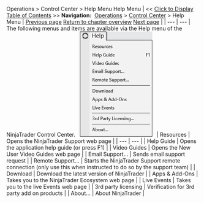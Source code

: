 ﻿
Operations > Control Center > Help Menu
Help Menu
| << [Click to Display Table of Contents](help_menu.md) >> **Navigation:**     [Operations](operations-1.md) > [Control Center](control_center-1.md) > Help Menu | [Previous page](connections_menu-1.md) [Return to chapter overview](control_center-1.md) [Next page](orders_tab-1.md) |
| --- | --- |
The following menus and items are available via the Help menu of the NinjaTrader Control Center.
 
![ControlCenter_HelpMenu](controlcenter_helpmenu.png)
 
| Resources | Opens the NinjaTrader Support web page |
| --- | --- |
| Help Guide | Opens the application help guide (or press F1) |
| Video Guides | Opens the New User Video Guides web page |
| Email Support... | Sends email support request |
| Remote Support... | Starts the NinjaTrader Support remote connection (only use this when instructed to do so by the support team) |
| Download | Download the latest version of NinjaTrader |
| Apps & Add-Ons | Takes you to the NinjaTrader Ecosystem web page |
| Live Events | Takes you to the live Events web page |
| 3rd party licensing | Verification for 3rd party add on products |
| About... | About NinjaTrader |
 
## 

